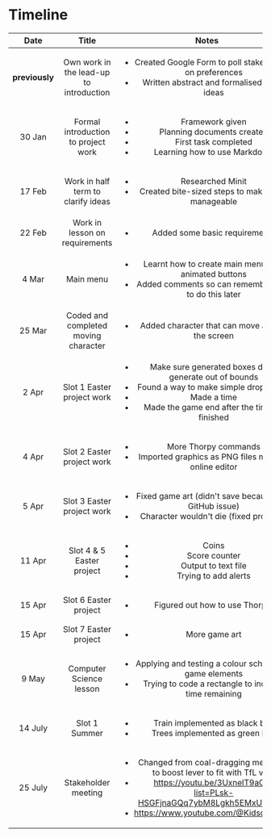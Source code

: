 # Timeline

|Date|Title|Notes|
|:--:|:---:|:---:|
|**previously**|Own work in the lead-up to introduction|<ul><li>Created Google Form to poll stakeholders on preferences<li>Written abstract and formalised some ideas</ul>|
|30 Jan|Formal introduction to project work|<ul><li>Framework given<li>Planning documents created<li>First task completed<li>Learning how to use Markdown</ul>|
|17 Feb|Work in half term to clarify ideas|<ul><li>Researched Minit<li>Created bite-sized steps to make work manageable</ul>|
|22 Feb|Work in lesson on requirements|<ul><li>Added some basic requirements</ul>|
|4 Mar|Main menu|<ul><li>Learnt how to create main menu with animated buttons<li>Added comments so can remember how to do this later</ul>|
|25 Mar|Coded and completed moving character|<ul><li>Added character that can move across the screen</ul>|
|2 Apr|Slot 1 Easter project work|<ul><li>Make sure generated boxes don't generate out of bounds<li>Found a way to make simple dropdowns<li>Made a time<li>Made the game end after the timer is finished</ul>|
|4 Apr|Slot 2 Easter project work|<ul><li>More Thorpy commands<li>Imported graphics as PNG files made in online editor</ul>|
|5 Apr|Slot 3 Easter project work|<ul><li>Fixed game art (didn't save because of a GitHub issue)<li>Character wouldn't die (fixed problem)</ul>|
|11 Apr|Slot 4 & 5 Easter project|<ul><li>Coins<li>Score counter<li>Output to text file<li>Trying to add alerts</ul>|
|15 Apr|Slot 6 Easter project|<ul><li>Figured out how to use Thorpy!</ul>|
|15 Apr|Slot 7 Easter project|<ul><li>More game art</ul>|
|9 May|Computer Science lesson|<ul><li>Applying and testing a colour scheme for game elements<li>Trying to code a rectangle to indicate time remaining</ul>|
|14 July|Slot 1 Summer|<ul><li>Train implemented as black box<li>Trees implemented as green box</ul>|
|25 July|Stakeholder meeting|<ul><li>Changed from coal-dragging mechanic to boost lever to fit with TfL vibe<li>https://youtu.be/3UxnelT9aCo?list=PLsk-HSGFjnaGQq7ybM8Lgkh5EMxUWPm2i<li>https://www.youtube.com/@Kidscancode</ul>|
